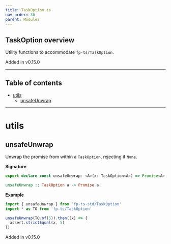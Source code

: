 ```yaml
---
title: TaskOption.ts
nav_order: 36
parent: Modules
---
```


## TaskOption overview

Utility functions to accommodate `fp-ts/TaskOption`.

Added in v0.15.0

---

<h2 class="text-delta">Table of contents</h2>

- [utils](#utils)
  - [unsafeUnwrap](#unsafeunwrap)

---

# utils

## unsafeUnwrap

Unwrap the promise from within a `TaskOption`, rejecting if `None`.

**Signature**

```ts
export declare const unsafeUnwrap: <A>(x: TaskOption<A>) => Promise<A>
```

```hs
unsafeUnwrap :: TaskOption a -> Promise a
```

**Example**

```ts
import { unsafeUnwrap } from 'fp-ts-std/TaskOption'
import * as TO from 'fp-ts/TaskOption'

unsafeUnwrap(TO.of(5)).then((x) => {
  assert.strictEqual(x, 5)
})
```

Added in v0.15.0
